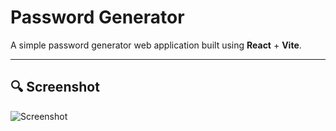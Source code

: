 # Password Generator

A simple password generator web application built using **React** + **Vite**.

---

## 🔍 Screenshot

![Screenshot](https://github.com/user-attachments/assets/5083b00e-fc6a-4eca-a160-f602d0c5390b)

